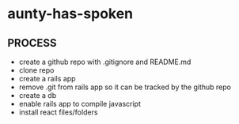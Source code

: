 # aunty-has-spoken

## PROCESS
- create a github repo with .gitignore and README.md
- clone repo
- create a rails app
- remove .git from rails app so it can be tracked by the github repo
- create a db
- enable rails app to compile javascript
- install react files/folders